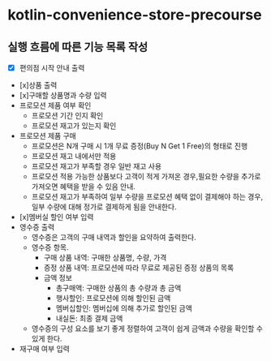# kotlin-convenience-store-precourse

## 실행 흐름에 따른 기능 목록 작성
- [x] 편의점 시작 안내 출력
- [x]상품 출력
- [x]구매할 상품명과 수량 입력
- 프로모션 제품 여부 확인
  - 프로모션 기간 인지 확인
  - 프로모션 재고가 있는지 확인
- 프로모션 제품 구매
  - 프로모션은 N개 구매 시 1개 무료 증정(Buy N Get 1 Free)의 형태로 진행
  - 프로모션 재고 내에서만 적용
  - 프로모션 재고가 부족할 경우 일반 재고 사용
  - 프로모션 적용 가능한 상품보다 고객이 적게 가져온 경우,필요한 수량을 추가로 가져오면 혜택을 받을 수 있음 안내.
  - 프로모션 재고가 부족하여 일부 수량을 프로모션 혜택 없이 결제해야 하는 경우, 일부 수량에 대해 정가로 결제하게 됨을 안내한다.
- [x]멤버실 할인 여부 입력
- 영수증 출력
  - 영수증은 고객의 구매 내역과 할인을 요약하여 출력한다.
  - 영수증 항목.
    - 구매 상품 내역: 구매한 상품명, 수량, 가격
    - 증정 상품 내역: 프로모션에 따라 무료로 제공된 증정 상품의 목록
    - 금액 정보
      - 총구매액: 구매한 상품의 총 수량과 총 금액
      - 행사할인: 프로모션에 의해 할인된 금액
      - 멤버십할인: 멤버십에 의해 추가로 할인된 금액
      - 내실돈: 최종 결제 금액
  - 영수증의 구성 요소를 보기 좋게 정렬하여 고객이 쉽게 금액과 수량을 확인할 수 있게 한다.
- 재구매 여부 입력